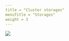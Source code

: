 ```yaml
---
title = "Cluster storages"
menuTitle = "Storages"
weight = 3
---
```


![](/images/proxcli_cluster_storages_help.png)

